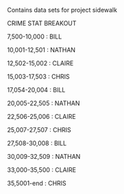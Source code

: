 Contains data sets for project sidewalk

CRIME STAT BREAKOUT

7,500-10,000 : BILL

10,001-12,501 : NATHAN

12,502-15,002 : CLAIRE

15,003-17,503 : CHRIS

17,054-20,004 : BILL  

20,005-22,505 : NATHAN

22,506-25,006 : CLAIRE

25,007-27,507 : CHRIS

27,508-30,008 : BILL

30,009-32,509 : NATHAN

33,000-35,500 : CLAIRE

35,5001-end : CHRIS

